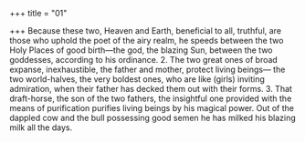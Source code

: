 +++
title = "01"

+++
Because these two, Heaven and Earth, beneficial to all, truthful, are those  who uphold the poet of the airy realm,
he speeds between the two Holy Places of good birth—the god, the  blazing Sun, between the two goddesses, according to his ordinance. 2. The two great ones of broad expanse, inexhaustible, the father and  mother, protect living beings—
the two world-halves, the very boldest ones, who are like (girls) inviting  admiration, when their father has decked them out with their forms. 3. That draft-horse, the son of the two fathers, the insightful one
provided with the means of purification purifies living beings by his  magical power.
Out of the dappled cow and the bull possessing good semen he has
milked his blazing milk all the days.